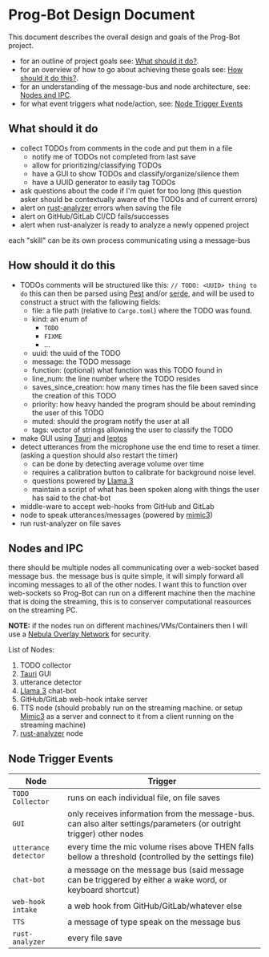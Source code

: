 # Prog-Bot Design Document

This document describes the overall design and goals of the Prog-Bot project.

- for an outline of project goals see: [What should it do?](#What-should-it-do).
- for an overview of how to go about achieving these goals see: [How should it do this?](#How-should-it-do-this).
- for an understanding of the message-bus and node architecture, see: [Nodes and IPC](#Nodes-and-IPC).
- for what event triggers what node/action, see: [Node Trigger Events](#Node-Trigger-Events)

## What should it do

- collect TODOs from comments in the code and put them in a file
	- notify me of TODOs not completed from last save
	- allow for prioritizing/classifying TODOs
	- have a GUI to show TODOs and classify/organize/silence them
	- have a UUID generator to easily tag TODOs
- ask questions about the code if I'm quiet for too long (this question asker should be contextually aware of the TODOs and of current errors)
- alert on [rust-analyzer](https://rust-analyzer.github.io/) errors when saving the file
- alert on GitHub/GitLab CI/CD fails/successes
- alert when rust-analyzer is ready to analyze a newly oppened project

each "skill" can be its own process communicating using a message-bus

## How should it do this

- TODOs comments will be structured like this: ```// TODO: <UUID> thing to do``` this can then be parsed using [Pest](https://docs.rs/pest/latest/pest/) and/or [serde](https://docs.rs/serde/latest/serde/index.html), and will be used to construct a struct with the fallowing fields:
	- file: a file path (relative to `Cargo.toml`) where the TODO was found.
	- kind: an enum of
		- `TODO`
		- `FIXME`
		- ...
	- uuid: the uuid of the TODO
	- message: the TODO message
	- function: (optional) what function was this TODO found in
	- line_num: the line number where the TODO resides
	- saves_since_creation: how many times has the file been saved since the creation of this TODO
	- priority: how heavy handed the program should be about reminding the user of this TODO
	- muted: should the program notify the user at all
	- tags: vector of strings allowing the user to classify the TODO
- make GUI using [Tauri](https://tauri.app/) and [leptos](https://book.leptos.dev/)
- detect utterances from the microphone use the end time to reset a timer. (asking a question should also restart the timer)
	- can be done by detecting average volume over time
	- requires a calibration button to calibrate for background noise level.
	- questions powered by [Llama 3](https://ollama.com/library/llama3)
	- maintain a script of what has been spoken along with things the user has said to the chat-bot
- middle-ware to accept web-hooks from GitHub and GitLab
- node to speak utterances/messages (powered by [mimic3](https://mycroft-ai.gitbook.io/docs/mycroft-technologies/mimic-tts/mimic-3))
- run rust-analyzer on file saves

## Nodes and IPC

there should be multiple nodes all communicating over a web-socket based message bus. the message bus is quite simple, it will simply forward all incoming messages to all of the other nodes. I want this to function over web-sockets so Prog-Bot can run on a different machine then the machine that is doing the streaming, this is to conserver computational reasources on the streaming PC.

**NOTE:** if the nodes run on different machines/VMs/Containers then I will use a [Nebula Overlay Network](https://nebula.defined.net/docs/) for security.

List of Nodes:
1. TODO collector
2. [Tauri](https://tauri.app/) GUI
3. utterance detector
4. [Llama 3](https://ollama.com/library/llama3) chat-bot
5. GitHub/GitLab web-hook intake server
6. TTS node (should probably run on the streaming machine. or setup [Mimic3](https://mycroft-ai.gitbook.io/docs/mycroft-technologies/mimic-tts/mimic-3) as a server and connect to it from a client running on the streaming machine)
7. [rust-analyzer](https://rust-analyzer.github.io/) node

## Node Trigger Events

| **Node** | **Trigger** |
|----------|-------------|
| `TODO Collector` | runs on each individual file, on file saves |
| `GUI` | only receives information from the message-bus. can also alter settings/parameters (or outright trigger) other nodes |
| `utterance detector` | every time the mic volume rises above THEN falls bellow a threshold (controlled by the settings file) |
| `chat-bot` | a message on the message bus (said message can be triggered by either a wake word, or keyboard shortcut) |
| `web-hook intake` | a web hook from GitHub/GitLab/whatever else |
| `TTS` | a message of type speak on the message bus |
| `rust-analyzer` | every file save |

